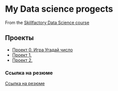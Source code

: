 # My Data science progects
From the [Skillfactory Data Science course](https://skillfactory.ru/data-scientist-pro)

## Проекты
* [Проект 0. Игра Угадай число](https://github.com/DaryaB007/DS_sf/tree/main/project_0)
* [Проект 1.   ]()
* [Проект 2.   ]()

### Ссылка на резюме
[Ссылка на резюме]()